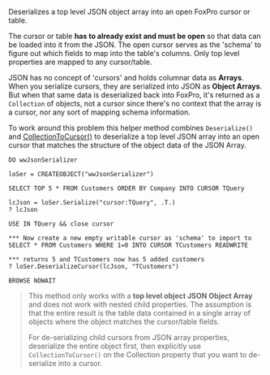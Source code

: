 ﻿Deserializes a top level JSON object array into an open FoxPro cursor or table.

The cursor or table **has to already exist and must be open** so that data can be loaded into it from the JSON. The open cursor serves as the 'schema' to figure out which fields to map into the table's columns. Only top level properties are mapped to any cursor/table.

JSON has no concept of 'cursors' and holds columnar data as **Arrays**. When you serialize cursors, they are serialized into JSON as **Object Arrays**. But when that same data is deserialized back into FoxPro, it's returned as a `Collection` of objects, not a cursor since there's no context that the array is a cursor, nor any sort of mapping schema information.

To work around this problem this helper method combines `Deserialize()` and [CollectionToCursor()](VFPS://Topic/_45Y0X32PH) to deserialize a top level JSON array into an open cursor that matches the structure of the object data of the JSON Array.

```foxpro
DO wwJsonSerializer

loSer = CREATEOBJECT("wwJsonSerializer")

SELECT TOP 5 * FROM Customers ORDER BY Company INTO CURSOR TQuery

lcJson = loSer.Serialize("cursor:TQuery", .T.)
? lcJson

USE IN TQuery && close cursor

*** Now create a new empty writable cursor as 'schema' to import to
SELECT * FROM Customers WHERE 1=0 INTO CURSOR TCustomers READWRITE

*** returns 5 and TCustomers now has 5 added customers
? loSer.DeserializeCursor(lcJson, "TCustomers")

BROWSE NOWAIT
```

> This method only works with a **top level object JSON Object Array** and does not work with nested child properties. The assumption is that the entire result is the table data contained in a single array of objects where the object matches the cursor/table fields.
> 
> For de-serializing child cursors from JSON array properties, deserialize the entire object first, then explicitly use `CollectionToCursor()` on the Collection property that you want to de-serialize into a cursor.